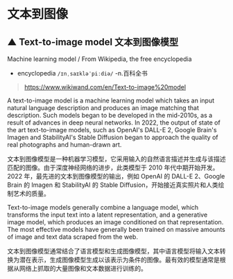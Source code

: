 # 文本到图像 



## ▲ Text-to-image model 文本到图像模型

Machine learning model / From Wikipedia, the free encyclopedia

- encyclopedia `/ɪnˌsaɪkləˈpiːdiə/` -n.百科全书

> https://www.wikiwand.com/en/Text-to-image%20model


A text-to-image model is a machine learning model which takes an input natural language description and produces an image matching that description. Such models began to be developed in the mid-2010s, as a result of advances in deep neural networks. In 2022, the output of state of the art text-to-image models, such as OpenAI's DALL-E 2, Google Brain's Imagen and StabilityAI's Stable Diffusion began to approach the quality of real photographs and human-drawn art.

文本到图像模型是一种机器学习模型，它采用输入的自然语言描述并生成与该描述匹配的图像。由于深度神经网络的进步，此类模型于 2010 年代中期开始开发。 2022 年，最先进的文本到图像模型的输出，例如 OpenAI 的 DALL-E 2、Google Brain 的 Imagen 和 StabilityAI 的 Stable Diffusion，开始接近真实照片和人类绘制艺术的质量。

Text-to-image models generally combine a language model, which transforms the input text into a latent representation, and a generative image model, which produces an image conditioned on that representation. The most effective models have generally been trained on massive amounts of image and text data scraped from the web.

文本到图像模型通常结合了语言模型和生成图像模型，其中语言模型将输入文本转换为潜在表示，生成图像模型生成以该表示为条件的图像。最有效的模型通常是根据从网络上抓取的大量图像和文本数据进行训练的。